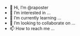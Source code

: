 - 👋 Hi, I’m @raposter
- 👀 I’m interested in ...
- 🌱 I’m currently learning ...
- 💞️ I’m looking to collaborate on ...
- 📫 How to reach me ...

<!---
raposter/raposter is a ✨ special ✨ repository because its `README.md` (this file) appears on your GitHub profile.
You can click the Preview link to take a look at your changes.
--->
